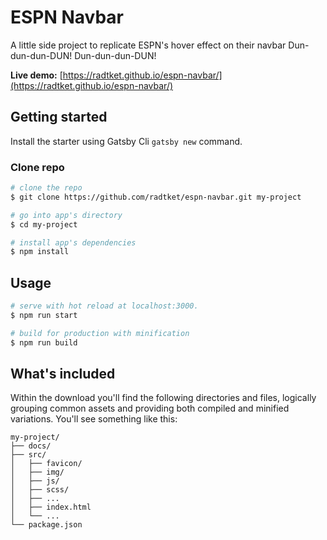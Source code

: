 # ESPN Navbar

A little side project to replicate ESPN's hover effect on their navbar
Dun-dun-dun-DUN! Dun-dun-dun-DUN!

**Live demo:**  [https://radtket.github.io/espn-navbar/](https://radtket.github.io/espn-navbar/)

## Getting started

Install the starter using Gatsby Cli `gatsby new` command.

### Clone repo

``` bash
# clone the repo
$ git clone https://github.com/radtket/espn-navbar.git my-project

# go into app's directory
$ cd my-project

# install app's dependencies
$ npm install
```

## Usage

``` bash
# serve with hot reload at localhost:3000.
$ npm run start

# build for production with minification
$ npm run build
```

## What's included

Within the download you'll find the following directories and files, logically grouping common assets and providing both compiled and minified variations. You'll see something like this:

```code
my-project/
├── docs/
├── src/
│   ├── favicon/
│   ├── img/
│   ├── js/
│   ├── scss/
│   ├── ...
│   ├── index.html
│   └── ...
└── package.json
